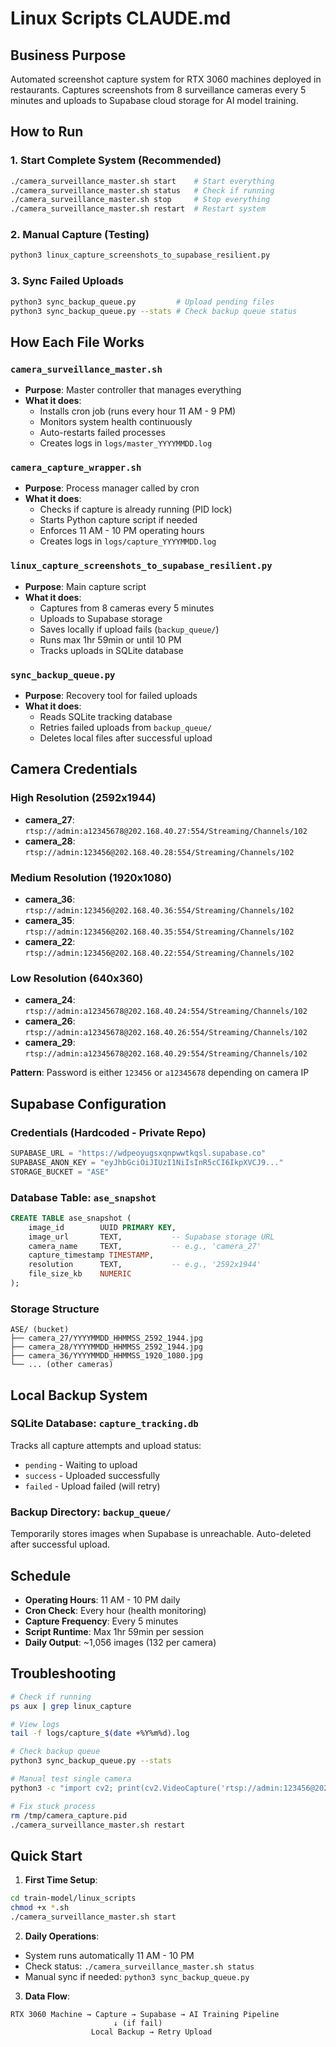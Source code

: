 # Linux Scripts CLAUDE.md

## Business Purpose

Automated screenshot capture system for RTX 3060 machines deployed in restaurants. Captures screenshots from 8 surveillance cameras every 5 minutes and uploads to Supabase cloud storage for AI model training.

## How to Run

### 1. Start Complete System (Recommended)
```bash
./camera_surveillance_master.sh start    # Start everything
./camera_surveillance_master.sh status   # Check if running
./camera_surveillance_master.sh stop     # Stop everything
./camera_surveillance_master.sh restart  # Restart system
```

### 2. Manual Capture (Testing)
```bash
python3 linux_capture_screenshots_to_supabase_resilient.py
```

### 3. Sync Failed Uploads
```bash
python3 sync_backup_queue.py         # Upload pending files
python3 sync_backup_queue.py --stats # Check backup queue status
```

## How Each File Works

### `camera_surveillance_master.sh`
- **Purpose**: Master controller that manages everything
- **What it does**:
  - Installs cron job (runs every hour 11 AM - 9 PM)
  - Monitors system health continuously
  - Auto-restarts failed processes
  - Creates logs in `logs/master_YYYYMMDD.log`

### `camera_capture_wrapper.sh`
- **Purpose**: Process manager called by cron
- **What it does**:
  - Checks if capture is already running (PID lock)
  - Starts Python capture script if needed
  - Enforces 11 AM - 10 PM operating hours
  - Creates logs in `logs/capture_YYYYMMDD.log`

### `linux_capture_screenshots_to_supabase_resilient.py`
- **Purpose**: Main capture script
- **What it does**:
  - Captures from 8 cameras every 5 minutes
  - Uploads to Supabase storage
  - Saves locally if upload fails (`backup_queue/`)
  - Runs max 1hr 59min or until 10 PM
  - Tracks uploads in SQLite database

### `sync_backup_queue.py`
- **Purpose**: Recovery tool for failed uploads
- **What it does**:
  - Reads SQLite tracking database
  - Retries failed uploads from `backup_queue/`
  - Deletes local files after successful upload

## Camera Credentials

### High Resolution (2592x1944)
- **camera_27**: `rtsp://admin:a12345678@202.168.40.27:554/Streaming/Channels/102`
- **camera_28**: `rtsp://admin:123456@202.168.40.28:554/Streaming/Channels/102`

### Medium Resolution (1920x1080)
- **camera_36**: `rtsp://admin:123456@202.168.40.36:554/Streaming/Channels/102`
- **camera_35**: `rtsp://admin:123456@202.168.40.35:554/Streaming/Channels/102`
- **camera_22**: `rtsp://admin:123456@202.168.40.22:554/Streaming/Channels/102`

### Low Resolution (640x360)
- **camera_24**: `rtsp://admin:a12345678@202.168.40.24:554/Streaming/Channels/102`
- **camera_26**: `rtsp://admin:a12345678@202.168.40.26:554/Streaming/Channels/102`
- **camera_29**: `rtsp://admin:a12345678@202.168.40.29:554/Streaming/Channels/102`

**Pattern**: Password is either `123456` or `a12345678` depending on camera IP

## Supabase Configuration

### Credentials (Hardcoded - Private Repo)
```python
SUPABASE_URL = "https://wdpeoyugsxqnpwwtkqsl.supabase.co"
SUPABASE_ANON_KEY = "eyJhbGciOiJIUzI1NiIsInR5cCI6IkpXVCJ9..."
STORAGE_BUCKET = "ASE"
```

### Database Table: `ase_snapshot`
```sql
CREATE TABLE ase_snapshot (
    image_id        UUID PRIMARY KEY,
    image_url       TEXT,           -- Supabase storage URL
    camera_name     TEXT,           -- e.g., 'camera_27'
    capture_timestamp TIMESTAMP,
    resolution      TEXT,           -- e.g., '2592x1944'
    file_size_kb    NUMERIC
);
```

### Storage Structure
```
ASE/ (bucket)
├── camera_27/YYYYMMDD_HHMMSS_2592_1944.jpg
├── camera_28/YYYYMMDD_HHMMSS_2592_1944.jpg
├── camera_36/YYYYMMDD_HHMMSS_1920_1080.jpg
└── ... (other cameras)
```

## Local Backup System

### SQLite Database: `capture_tracking.db`
Tracks all capture attempts and upload status:
- `pending` - Waiting to upload
- `success` - Uploaded successfully
- `failed` - Upload failed (will retry)

### Backup Directory: `backup_queue/`
Temporarily stores images when Supabase is unreachable. Auto-deleted after successful upload.

## Schedule

- **Operating Hours**: 11 AM - 10 PM daily
- **Cron Check**: Every hour (health monitoring)
- **Capture Frequency**: Every 5 minutes
- **Script Runtime**: Max 1hr 59min per session
- **Daily Output**: ~1,056 images (132 per camera)

## Troubleshooting

```bash
# Check if running
ps aux | grep linux_capture

# View logs
tail -f logs/capture_$(date +%Y%m%d).log

# Check backup queue
python3 sync_backup_queue.py --stats

# Manual test single camera
python3 -c "import cv2; print(cv2.VideoCapture('rtsp://admin:123456@202.168.40.36:554/Streaming/Channels/102').isOpened())"

# Fix stuck process
rm /tmp/camera_capture.pid
./camera_surveillance_master.sh restart
```

## Quick Start

1. **First Time Setup**:
```bash
cd train-model/linux_scripts
chmod +x *.sh
./camera_surveillance_master.sh start
```

2. **Daily Operations**:
- System runs automatically 11 AM - 10 PM
- Check status: `./camera_surveillance_master.sh status`
- Manual sync if needed: `python3 sync_backup_queue.py`

3. **Data Flow**:
```
RTX 3060 Machine → Capture → Supabase → AI Training Pipeline
                       ↓ (if fail)
                  Local Backup → Retry Upload
```